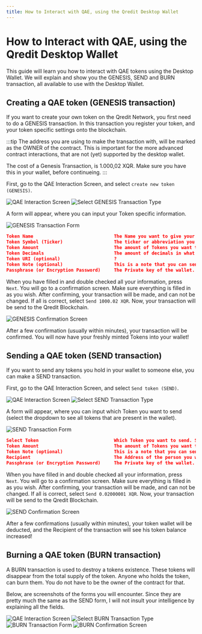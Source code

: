 ```yaml
---
title: How to Interact with QAE, using the Qredit Desktop Wallet
---
```

# How to Interact with QAE, using the Qredit Desktop Wallet

This guide will learn you how to interact with QAE tokens using the Desktop Wallet. We will explain and show you the GENESIS, SEND and BURN transaction, all available to use with the Desktop Wallet.

## Creating a QAE token (GENESIS transaction)
If you want to create your own token on the Qredit Network, you first need to do a GENESIS transaction. In this transaction you register your token, and your token specific settings onto the blockchain. 

:::tip
The address you are using to make the transaction with, will be marked as the OWNER of the contract. This is important for the more advanced contract interactions, that are not (yet) supported by the desktop wallet. 

The cost of a Genesis Transaction, is 1.000,02 XQR. Make sure you have this in your wallet, before continueing.
:::

First, go to the QAE Interaction Screen, and select ```create new token (GENESIS)```.

![QAE Interaction Screen](./assets/token-interaction/token-qae-button.png)
![Select GENESIS Transaction Type](./assets/token-interaction/genesis-select.png)

A form will appear, where you can input your Token specific information. 

![GENESIS Transaction Form](./assets/token-interaction/genesis-form.png)

```json
Token Name                              The Name you want to give your Token 
Token Symbol (Ticker)                   The ticker or abbreviation you  want your Token to have
Token Amount                            The amount of Tokens you want to create. This will be your total supply
Token Decimals                          The amount of decimals in what your tokens can be divided
Token URI (optional)                    ?
Token Note (optional)                   This is a note that you can send with your transaction. Similar to the Qredit Smartbridge
Passphrase (or Encryption Password)     The Private key of the wallet. This is used to sign the transaction
```

When you have filled in and double checked all your information, press ```Next```. You will go to a confirmation screen. Make sure everything is filled in as you wish. After confirming, your transaction will be made, and can not be changed. If all is correct, select ```Send 1000.02 XQR```. Now, your transaction will be send to the Qredit Blockchain. 

![GENESIS Confirmation Screen](./assets/token-interaction/genesis-confirm.png)

After a few confirmation (usually within minutes), your transaction will be confirmed. You will now have your freshly minted Tokens into your wallet!


## Sending a QAE token (SEND transaction)
If you want to send any tokens you hold in your wallet to someone else, you can make a SEND transaction.

First, go to the QAE Interaction Screen, and select ```Send token (SEND)```.

![QAE Interaction Screen](./assets/token-interaction/token-qae-button.png)
![Select SEND Transaction Type](./assets/token-interaction/send-select.png)

A form will appear, where you can input which Token you want to send (select the dropdown to see all tokens that are present in the wallet). 

![SEND Transaction Form](./assets/token-interaction/send-form.png)

```json
Select Token                            Which Token you want to send. Select the dropdown to see all tokens that are present in the wallet
Token Amount                            The amount of Tokens you want to transfer
Token Note (optional)                   This is a note that you can send with your transaction. Similar to the Qredit Smartbridge
Recipient                               The Address of the person you want to send your tokens to
Passphrase (or Encryption Password)     The Private key of the wallet. This is used to sign the transaction
```

When you have filled in and double checked all your information, press ```Next```. You will go to a confirmation screen. Make sure everything is filled in as you wish. After confirming, your transaction will be made, and can not be changed. If all is correct, select ```Send 0.02000001 XQR```. Now, your transaction will be send to the Qredit Blockchain. 

![SEND Confirmation Screen](./assets/token-interaction/send-confirm.png)

After a few confirmations (usually within minutes), your token wallet will be deducted, and the Recipient of the transaction will see his token balance increased!

## Burning a QAE token (BURN transaction)
A BURN transaction is used to destroy a tokens existence. These tokens will disappear from the total supply of the token. Anyone who holds the token, can burn them. You do not have to be the owner of the contract for that.

Below, are screenshots of the forms you will encounter. Since they are pretty much the same as the SEND form, I will not insult your intelligence by explaining all the fields.

![QAE Interaction Screen](./assets/token-interaction/token-qae-button.png)
![Select BURN Transaction Type](./assets/token-interaction/burn-select.png)
![BURN Transaction Form](./assets/token-interaction/burn-form.png)
![BURN Confirmation Screen](./assets/token-interaction/burn-confirm.png)